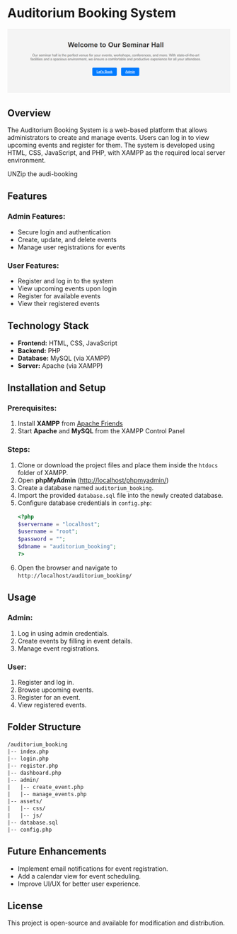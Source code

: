 # Auditorium Booking System

![DashBoard Screenshot](Dashboard.png)

## Overview

The Auditorium Booking System is a web-based platform that allows administrators to create and manage events. Users can log in to view upcoming events and register for them. The system is developed using HTML, CSS, JavaScript, and PHP, with XAMPP as the required local server environment.

UNZip the audi-booking

## Features

### Admin Features:

- Secure login and authentication
- Create, update, and delete events
- Manage user registrations for events

### User Features:

- Register and log in to the system
- View upcoming events upon login
- Register for available events
- View their registered events

## Technology Stack

- **Frontend:** HTML, CSS, JavaScript
- **Backend:** PHP
- **Database:** MySQL (via XAMPP)
- **Server:** Apache (via XAMPP)

## Installation and Setup

### Prerequisites:

1. Install **XAMPP** from [Apache Friends](https://www.apachefriends.org/)
2. Start **Apache** and **MySQL** from the XAMPP Control Panel

### Steps:

1. Clone or download the project files and place them inside the `htdocs` folder of XAMPP.
2. Open **phpMyAdmin** ([http://localhost/phpmyadmin/](http://localhost/phpmyadmin/))
3. Create a database named `auditorium_booking`.
4. Import the provided `database.sql` file into the newly created database.
5. Configure database credentials in `config.php`:
   ```php
   <?php
   $servername = "localhost";
   $username = "root";
   $password = "";
   $dbname = "auditorium_booking";
   ?>
   ```
6. Open the browser and navigate to `http://localhost/auditorium_booking/`

## Usage

### Admin:

1. Log in using admin credentials.
2. Create events by filling in event details.
3. Manage event registrations.

### User:

1. Register and log in.
2. Browse upcoming events.
3. Register for an event.
4. View registered events.

## Folder Structure

```
/auditorium_booking
|-- index.php
|-- login.php
|-- register.php
|-- dashboard.php
|-- admin/
|   |-- create_event.php
|   |-- manage_events.php
|-- assets/
|   |-- css/
|   |-- js/
|-- database.sql
|-- config.php
```

## Future Enhancements

- Implement email notifications for event registration.
- Add a calendar view for event scheduling.
- Improve UI/UX for better user experience.

## License

This project is open-source and available for modification and distribution.

